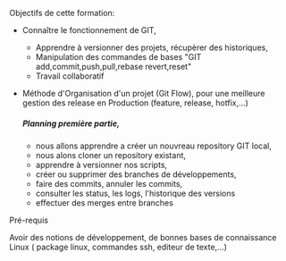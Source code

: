 
Objectifs de cette formation:

 - Connaître le fonctionnement de GIT, 
     * Apprendre à versionner des projets, récupèrer des historiques,
     * Manipulation des commandes de bases "GIT add,commit,push,pull,rebase revert,reset"
     * Travail collaboratif 


- Méthode d'Organisation d'un projet (Git Flow), pour une meilleure gestion des release en Production (feature, release, hotfix,...)

 
   ##### Planning première partie, 
     - nous allons apprendre a créer un nouvreau repository GIT local,
     - nous alons cloner un repository existant,
     - apprendre à versionner nos scripts,
     - créer ou supprimer des branches de développements, 
     - faire des commits,  annuler les commits,
     - consulter les status, les logs, l'historique des versions
     - effectuer des merges entre branches
  
Pré-requis

Avoir des notions de développement, de bonnes bases de connaissance Linux ( package linux, commandes ssh, editeur de texte,...)

